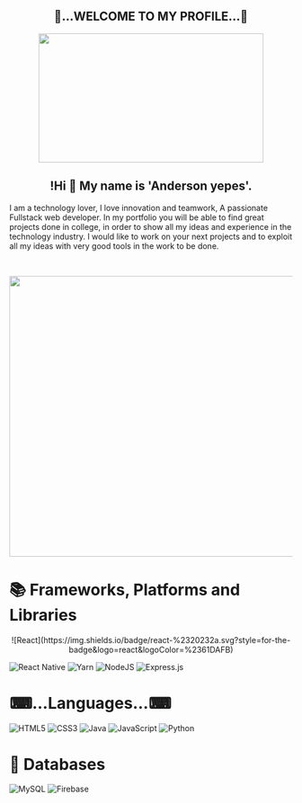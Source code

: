  
  <h2 align=center> 👨...WELCOME TO MY PROFILE...👨</h2>
  <p align=center>
   <img src="https://media.giphy.com/media/sk6yL9EGVeAcE/giphy.gif" width="400" height="230"/>
  </p>
  <h2 align=center> !Hi 👋 My name is 'Anderson yepes'.</h2>
  
  <p aling="center">I am a technology lover, I love innovation and teamwork, A passionate Fullstack web developer.
  In my portfolio you will be able to find great projects done in college, in order to show all my ideas and experience in the technology industry. I would like         to work on your next projects and to exploit all my ideas with very good tools in the work to be done. </p>
<br>

<p align=center>
  <img src="https://user-images.githubusercontent.com/89555929/221028355-df668db5-7b77-498c-bf6f-54dbbf5fd76e.jpg" width="850" height="500" />
</p>

# 📚 Frameworks, Platforms and Libraries

<p align=center>
  ![React](https://img.shields.io/badge/react-%2320232a.svg?style=for-the-badge&logo=react&logoColor=%2361DAFB)
</p>

  ![React Native](https://img.shields.io/badge/react_native-%2320232a.svg?style=for-the-badge&logo=react&logoColor=%2361DAFB)
  ![Yarn](https://img.shields.io/badge/yarn-%232C8EBB.svg?style=for-the-badge&logo=yarn&logoColor=white)
  ![NodeJS](https://img.shields.io/badge/node.js-6DA55F?style=for-the-badge&logo=node.js&logoColor=white)
  ![Express.js](https://img.shields.io/badge/express.js-%23404d59.svg?style=for-the-badge&logo=express&logoColor=%2361DAFB)

 <h1 aling="center">⌨...Languages...⌨</h1>
 
  ![HTML5](https://img.shields.io/badge/html5-%23E34F26.svg?style=for-the-badge&logo=html5&logoColor=white)
  ![CSS3](https://img.shields.io/badge/css3-%231572B6.svg?style=for-the-badge&logo=css3&logoColor=white)
  ![Java](https://img.shields.io/badge/java-%23ED8B00.svg?style=for-the-badge&logo=java&logoColor=white)
  ![JavaScript](https://img.shields.io/badge/javascript-%23323330.svg?style=for-the-badge&logo=javascript&logoColor=%23F7DF1E)
  ![Python](https://img.shields.io/badge/python-3670A0?style=for-the-badge&logo=python&logoColor=ffdd54)
  
<h1> 💾 Databases </h1>
  
  ![MySQL](https://img.shields.io/badge/mysql-%2300f.svg?style=for-the-badge&logo=mysql&logoColor=white)
  ![Firebase](https://img.shields.io/badge/Firebase-039BE5?style=for-the-badge&logo=Firebase&logoColor=white)

